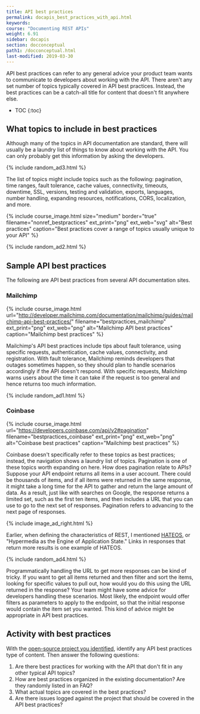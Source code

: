 ```yaml
---
title: API best practices
permalink: docapis_best_practices_with_api.html
keywords:
course: "Documenting REST APIs"
weight: 6.91
sidebar: docapis
section: docconceptual
path1: /docconceptual.html
last-modified: 2019-03-30
---
```


API best practices can refer to any general advice your product team wants to communicate to developers about working with the API. There aren't any set number of topics typically covered in API best practices. Instead, the best practices can be a catch-all title for content that doesn't fit anywhere else.

* TOC
{:toc}

## What topics to include in best practices

Although many of the topics in API documentation are standard, there will usually be a laundry list of things to know about working with the API. You can only probably get this information by asking the developers.

{% include random_ad3.html %}

The list of topics might include topics such as the following: pagination, time ranges, fault tolerance, cache values, connectivity, timeouts, downtime, SSL, versions, testing and validation, exports, languages, number handling, expanding resources, notifications, CORS, localization, and more.

{% include course_image.html size="medium" border="true" filename="nonref_bestpractices" ext_print="png" ext_web="svg" alt="Best practices" caption="Best practices cover a range of topics usually unique to your API" %}

{% include random_ad2.html %}

## Sample API best practices

The following are API best practices from several API documentation sites.

### Mailchimp

{% include course_image.html url="http://developer.mailchimp.com/documentation/mailchimp/guides/mailchimp-api-best-practices/" filename="bestpractices_mailchimp" ext_print="png" ext_web="png" alt="Mailchimp API best practices" caption="Mailchimp best practices" %}

Mailchimp's API best practices include tips about fault tolerance, using specific requests, authentication, cache values, connectivity, and registration. With fault tolerance, Mailchimp reminds developers that outages sometimes happen, so they should plan to handle scenarios accordingly if the API doesn't respond. With specific requests, Mailchimp warns users about the time it can take if the request is too general and hence returns too much information.

{% include random_ad1.html %}

### Coinbase

{% include course_image.html url="https://developers.coinbase.com/api/v2#pagination" filename="bestpractices_coinbase" ext_print="png" ext_web="png" alt="Coinbase best practices" caption="Mailchimp best practices" %}

Coinbase doesn't specifically refer to these topics as best practices; instead, the navigation shows a laundry list of topics. Pagination is one of these topics worth expanding on here. How does pagination relate to APIs? Suppose your API endpoint returns all items in a user account. There could be thousands of items, and if all items were returned in the same response, it might take a long time for the API to gather and return the large amount of data. As a result, just like with searches on Google, the response returns a limited set, such as the first ten items, and then includes a URL that you can use to go to the next set of responses. Pagination refers to advancing to the next page of responses.

{% include image_ad_right.html %}

Earlier, when defining the characteristics of REST, I mentioned [HATEOS](docapis_what_is_a_rest_api.html#stateless_and_cacheable), or "Hypermedia as the Engine of Application State." Links in responses that return more results is one example of HATEOS.

{% include random_ad4.html %}

Programmatically handling the URL to get more responses can be kind of tricky. If you want to get all items returned and then filter and sort the items, looking for specific values to pull out, how would you do this using the URL returned in the response? Your team might have some advice for developers handling these scenarios. Most likely, the endpoint would offer filters as parameters to apply to the endpoint, so that the initial response would contain the item set you wanted. This kind of advice might be appropriate in API best practices.

## <i class="fa fa-user-circle"></i> Activity with best practices

With the [open-source project you identified](docapis_find_open_source_project.html), identify any API best practices type of content. Then answer the following questions:

1. Are there best practices for working with the API that don't fit in any other typical API topics?
2. How are best practices organized in the existing documentation? Are they randomly listed in an FAQ?
3. What actual topics are covered in the best practices?
4. Are there issues logged against the project that should be covered in the API best practices?
